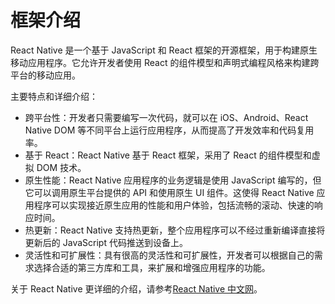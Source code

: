 # 框架介绍
React Native 是一个基于 JavaScript 和 React 框架的开源框架，用于构建原生移动应用程序。它允许开发者使用 React 的组件模型和声明式编程风格来构建跨平台的移动应用。

主要特点和详细介绍：

- 跨平台性：开发者只需要编写一次代码，就可以在 iOS、Android、React Native DOM 等不同平台上运行应用程序，从而提高了开发效率和代码复用率。
- 基于 React：React Native 基于 React 框架，采用了 React 的组件模型和虚拟 DOM 技术。
- 原生性能：React Native 应用程序的业务逻辑是使用 JavaScript 编写的，但它可以调用原生平台提供的 API 和使用原生 UI 组件。这使得 React Native 应用程序可以实现接近原生应用的性能和用户体验，包括流畅的滚动、快速的响应时间。
- 热更新：React Native 支持热更新，整个应用程序可以不经过重新编译直接将更新后的 JavaScript 代码推送到设备上。
- 灵活性和可扩展性：具有很高的灵活性和可扩展性，开发者可以根据自己的需求选择合适的第三方库和工具，来扩展和增强应用程序的功能。

关于 React Native 更详细的介绍，请参考[React Native 中文网](https://reactnative.cn/)。